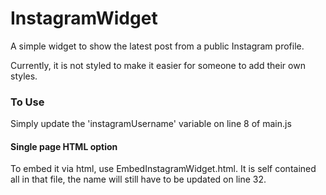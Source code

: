 # InstagramWidget
A simple widget to show the latest post from a public Instagram profile. 

Currently, it is not styled to make it easier for someone to add their own styles.

### To Use
Simply update the 'instagramUsername' variable on line 8 of main.js


#### Single page HTML option
To embed it via html, use EmbedInstagramWidget.html.
It is self contained all in that file, the name will still have to be updated on line 32.
